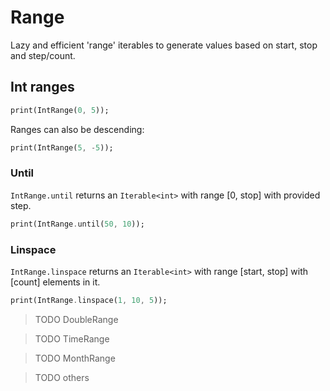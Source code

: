 # Range

Lazy and efficient 'range' iterables to generate values based on start, stop and step/count.

## Int ranges

```dart
print(IntRange(0, 5));
```

Ranges can also be descending:

```dart
print(IntRange(5, -5));
```

### Until

`IntRange.until` returns an `Iterable<int>` with range [0, stop] with provided step.

```dart
print(IntRange.until(50, 10));
```

### Linspace

`IntRange.linspace` returns an `Iterable<int>` with range [start, stop] with [count] elements in it.

```dart
print(IntRange.linspace(1, 10, 5));
```

> TODO DoubleRange

> TODO TimeRange

> TODO MonthRange

> TODO others
